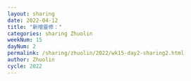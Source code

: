 ```yaml
---
layout: sharing
date: 2022-04-12
title: "新增靈修："
categories: sharing Zhuolin
weekNum: 15
dayNum: 2
permalink: /sharing/zhuolin/2022/wk15-day2-sharing2.html
author: Zhuolin
cycle: 2022
---  
```

